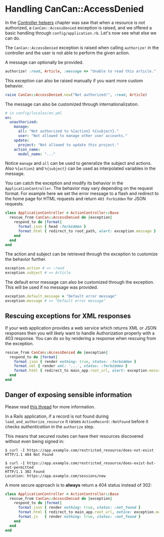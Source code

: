 # Handling CanCan::AccessDenied

In the [Controller helpers](./controller_helpers.md) chapter was saw that when a resource is not authorized, a `CanCan::AccessDenied` exception is raised, and we offered a basic handling through `config/application.rb`. Let's now see what else we can do.

The `CanCan::AccessDenied` exception is raised when calling `authorize!` in the controller and the user is not able to perform the given action. 

A message can optionally be provided.

```ruby
authorize! :read, Article, :message => "Unable to read this article."
```

This exception can also be raised manually if you want more custom behavior.

```ruby
raise CanCan::AccessDenied.new("Not authorized!", :read, Article)
```

The message can also be customized through internationalization.

```yaml
# in config/locales/en.yml
en:
  unauthorized:
    manage:
      all: "Not authorized to %{action} %{subject}."
      user: "Not allowed to manage other user accounts."
    update:
      project: "Not allowed to update this project."
    action_name:
      model_name: "..."  
```

Notice `manage` and `all` can be used to generalize the subject and actions. Also `%{action}` and `%{subject}` can be used as interpolated variables in the message.

You can catch the exception and modify its behavior in the `ApplicationController`. The behavior may vary depending on the request format. For example here we set the error message to a flash and redirect to the home page for HTML requests and return `403 Forbidden` for JSON requests.

```ruby
class ApplicationController < ActionController::Base
  rescue_from CanCan::AccessDenied do |exception|
    respond_to do |format|
      format.json { head :forbidden }
      format.html { redirect_to root_path, alert: exception.message }
    end
  end
end
```

The action and subject can be retrieved through the exception to customize the behavior further.

```ruby
exception.action # => :read
exception.subject # => Article
```

The default error message can also be customized through the exception. This will be used if no message was provided.

```ruby
exception.default_message = "Default error message"
exception.message # => "Default error message"
```

## Rescuing exceptions for XML responses

If your web application provides a web service which returns XML or JSON responses then you will likely want to handle Authorization properly with a 403 response. You can do so by rendering a response when rescuing from the exception.

```ruby
rescue_from CanCan::AccessDenied do |exception|
  respond_to do |format|
    format.json { render nothing: true, status: :forbidden }
    format.xml { render xml: '...', status: :forbidden }
    format.html { redirect_to main_app.root_url, alert: exception.message }
  end
end
```

## Danger of exposing sensible information

Please read [this thread](https://github.com/CanCanCommunity/cancancan/issues/437) for more information.

In a Rails application, if a record is not found during `load_and_authorize_resource` it raises `ActiveRecord::NotFound` before it checks _authentication_ in the `authorize` step.

This means that secured routes can have their resources discovered without even being signed in:

```
$ curl -I https://app.example.com/restricted_resource/does-not-exist
HTTP/1.1 404 Not Found

$ curl -I https://app.example.com/restricted_resource/does-exist-but-not-permitted
HTTP/1.1 302 Found
Location: https://app.example.com/sessions/new
```

A more secure approach is to **always** return a 404 status instead of 302:

```ruby
class ApplicationController < ActionController::Base
  rescue_from CanCan::AccessDenied do |exception|
    respond_to do |format|
      format.json { render nothing: true, status: :not_found }
      format.html { redirect_to main_app.root_url, notice: exception.message, status: :not_found }
      format.js   { render nothing: true, status: :not_found }
    end
  end
end
```